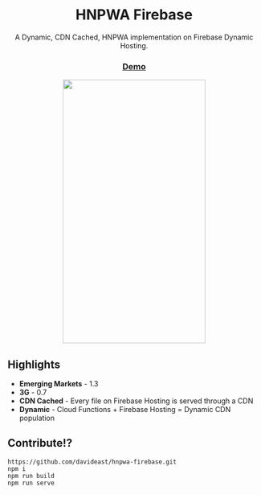 <p align="center">
  <h1 align="center">HNPWA Firebase</h1>
  <p align="center">A Dynamic, CDN Cached, HNPWA implementation on Firebase Dynamic Hosting.</p>
</p>
<p align="center">
  <a align="center" href="https://hnpwa-firebase.firebaseapp.com"><h3 align="center">Demo</h3></a>
</p>
<p align="center">
<a href="https://hnpwa-firebase.firebaseapp.com">
<img width="284" height="524" src="https://raw.githubusercontent.com/davideast/hnpwa-firebase/master/hnpwa-firebase.png">
</a>
</p>

## Highlights

- **Emerging Markets** - 1.3
- **3G** - 0.7
- **CDN Cached** - Every file on Firebase Hosting is served through a CDN
- **Dynamic** - Cloud Functions + Firebase Hosting = Dynamic CDN population

## Contribute!?

```
https://github.com/davideast/hnpwa-firebase.git
npm i
npm run build
npm run serve
```
